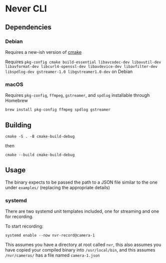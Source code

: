 # Never CLI

## Dependencies

### Debian

Requires a new-ish version of [cmake](https://apt.kitware.com/)

Requires `pkg-config cmake build-essential libavcodec-dev libavutil-dev libavformat-dev libcurl4-openssl-dev libavdevice-dev libavfilter-dev libspdlog-dev gstreamer-1.0 libgstreamer1.0-dev` on Debian

### macOS
Requires `pkg-config`, `ffmpeg`, `gstreamer`, and `spdlog` installable through Homebrew

```shell
brew install pkg-config ffmpeg spdlog gstreamer
```
## Building

```shell
cmake -S . -B cmake-build-debug   
```
then 

```shell
cmake --build cmake-build-debug   
```


## Usage

The binary expects to be passed the path to a JSON file similar to the one under `examples/`
(replacing the appropriate details)

### systemd

There are two systemd unit templates included, one for streaming and one for recording. 

To start recording:
```shell
systemd enable --now nvr-record@camera-1
```
This assumes you have a directory at root called `nvr`, 
this also assumes you have copied your compiled binary into `/usr/local/bin`, 
and this assumes `/nvr/cameras/` has a file named `camera-1.json`

